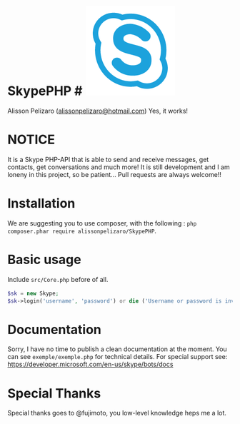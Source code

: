 SkypePHP # ![logo](/src/assets/Skype.png)
===========
Alisson Pelizaro (alissonpelizaro@hotmail.com)
Yes, it works!

NOTICE
======
It is a Skype PHP-API that is able to send and receive messages, get contacts, get conversations and much more!
It is still development and I am loneny in this project, so be patient...
Pull requests are always welcome!!

Installation
============
We are suggesting you to use composer, with the following : `php composer.phar require alissonpelizaro/SkypePHP`.

Basic usage
============
Include `src/Core.php` before of all.
```php
$sk = new Skype;
$sk->login('username', 'password') or die ('Username or password is invalid');
```
Documentation
=============
Sorry, I have no time to publish a clean documentation at the moment. You can see `exemple/exemple.php` for technical details. For special support see: https://developer.microsoft.com/en-us/skype/bots/docs

Special Thanks
==============
Special thanks goes to @fujimoto, you low-level knowledge heps me a lot.
